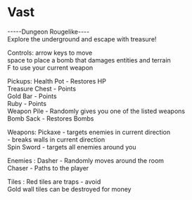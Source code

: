 # Vast

-----Dungeon Rougelike----  
Explore the underground and escape with treasure!  

Controls:
arrow keys to move  
space to place a bomb that damages entities and terrain  
F to use your current weapon  

Pickups:
Health Pot - Restores HP  
Treasure Chest - Points  
Gold Bar - Points  
Ruby - Points  
Weapon Pile - Randomly gives you one of the listed weapons  
Bomb Sack - Restores Bombs  

Weapons:
Pickaxe - targets enemies in current direction  
        - breaks walls in current direction  
Spin Sword - targets all enemies around you  

Enemies :
Dasher - Randomly moves around the room  
Chaser - Paths to the player  

Tiles :
Red tiles are traps - avoid  
Gold wall tiles can be destroyed for money  


          
